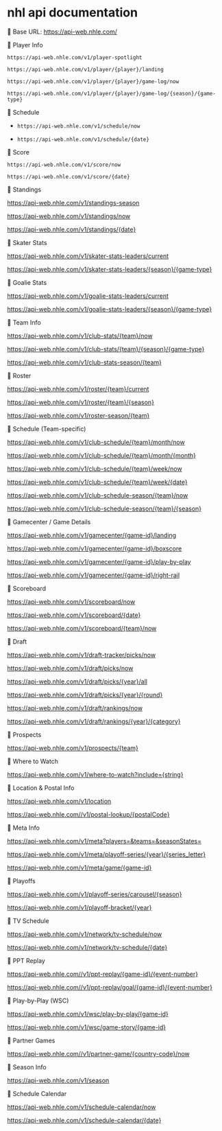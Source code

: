 # nhl api documentation

📌 Base URL: https://api-web.nhle.com/

🔹 Player Info

    https://api-web.nhle.com/v1/player-spotlight
    
    https://api-web.nhle.com/v1/player/{player}/landing
    
    https://api-web.nhle.com/v1/player/{player}/game-log/now
    
    https://api-web.nhle.com/v1/player/{player}/game-log/{season}/{game-type}


🔹 Schedule

-     https://api-web.nhle.com/v1/schedule/now
-     https://api-web.nhle.com/v1/schedule/{date}

🔹 Score

    https://api-web.nhle.com/v1/score/now

    https://api-web.nhle.com/v1/score/{date}

🔹 Standings

https://api-web.nhle.com/v1/standings-season

https://api-web.nhle.com/v1/standings/now

https://api-web.nhle.com/v1/standings/{date}

🔹 Skater Stats

https://api-web.nhle.com/v1/skater-stats-leaders/current

https://api-web.nhle.com/v1/skater-stats-leaders/{season}/{game-type}

🔹 Goalie Stats

https://api-web.nhle.com/v1/goalie-stats-leaders/current

https://api-web.nhle.com/v1/goalie-stats-leaders/{season}/{game-type}

🔹 Team Info

https://api-web.nhle.com/v1/club-stats/{team}/now

https://api-web.nhle.com/v1/club-stats/{team}/{season}/{game-type}

https://api-web.nhle.com/v1/club-stats-season/{team}

🔹 Roster

https://api-web.nhle.com/v1/roster/{team}/current

https://api-web.nhle.com/v1/roster/{team}/{season}

https://api-web.nhle.com/v1/roster-season/{team}

🔹 Schedule (Team-specific)

https://api-web.nhle.com/v1/club-schedule/{team}/month/now

https://api-web.nhle.com/v1/club-schedule/{team}/month/{month}

https://api-web.nhle.com/v1/club-schedule/{team}/week/now

https://api-web.nhle.com/v1/club-schedule/{team}/week/{date}

https://api-web.nhle.com/v1/club-schedule-season/{team}/now

https://api-web.nhle.com/v1/club-schedule-season/{team}/{season}

🔹 Gamecenter / Game Details

https://api-web.nhle.com/v1/gamecenter/{game-id}/landing

https://api-web.nhle.com/v1/gamecenter/{game-id}/boxscore

https://api-web.nhle.com/v1/gamecenter/{game-id}/play-by-play

https://api-web.nhle.com/v1/gamecenter/{game-id}/right-rail

🔹 Scoreboard

https://api-web.nhle.com/v1/scoreboard/now

https://api-web.nhle.com/v1/scoreboard/{date}

https://api-web.nhle.com/v1/scoreboard/{team}/now

🔹 Draft

https://api-web.nhle.com/v1/draft-tracker/picks/now

https://api-web.nhle.com/v1/draft/picks/now

https://api-web.nhle.com/v1/draft/picks/{year}/all

https://api-web.nhle.com/v1/draft/picks/{year}/{round}

https://api-web.nhle.com/v1/draft/rankings/now

https://api-web.nhle.com/v1/draft/rankings/{year}/{category}

🔹 Prospects

https://api-web.nhle.com/v1/prospects/{team}

🔹 Where to Watch

https://api-web.nhle.com/v1/where-to-watch?include={string}

🔹 Location & Postal Info

https://api-web.nhle.com/v1/location

https://api-web.nhle.com//v1/postal-lookup/{postalCode}

🔹 Meta Info

https://api-web.nhle.com/v1/meta?players=&teams=&seasonStates=

https://api-web.nhle.com/v1/meta/playoff-series/{year}/{series_letter}

https://api-web.nhle.com/v1/meta/game/{game-id}

🔹 Playoffs

https://api-web.nhle.com/v1/playoff-series/carousel/{season}

https://api-web.nhle.com/v1/playoff-bracket/{year}

🔹 TV Schedule

https://api-web.nhle.com/v1/network/tv-schedule/now

https://api-web.nhle.com/v1/network/tv-schedule/{date}

🔹 PPT Replay

https://api-web.nhle.com//v1/ppt-replay/{game-id}/{event-number}

https://api-web.nhle.com//v1/ppt-replay/goal/{game-id}/{event-number}

🔹 Play-by-Play (WSC)

https://api-web.nhle.com/v1/wsc/play-by-play/{game-id}

https://api-web.nhle.com/v1/wsc/game-story/{game-id}

🔹 Partner Games

https://api-web.nhle.com//v1/partner-game/{country-code}/now

🔹 Season Info

https://api-web.nhle.com/v1/season

🔹 Schedule Calendar

https://api-web.nhle.com/v1/schedule-calendar/now

https://api-web.nhle.com/v1/schedule-calendar/{date}
